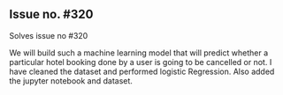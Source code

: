 ## Issue no. #320

Solves issue no #320


We will build such a machine learning model that will predict whether a particular hotel booking done by a user is going to be cancelled or not.
I have cleaned the dataset and performed logistic Regression.
Also added the jupyter notebook and dataset.

